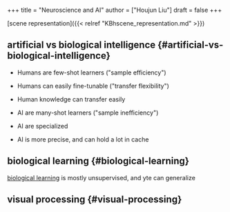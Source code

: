 +++
title = "Neuroscience and AI"
author = ["Houjun Liu"]
draft = false
+++

[scene representation]({{< relref "KBhscene_representation.md" >}})


## artificial vs biological intelligence {#artificial-vs-biological-intelligence}

-   Humans are few-shot learners ("sample efficiency")
-   Humans can easily fine-tunable ("transfer flexibility")
-   Human knowledge can transfer easily

-   AI are many-shot learners ("sample inefficiency")
-   AI are specialized
-   AI is more precise, and can hold a lot in cache


## biological learning {#biological-learning}

[biological learning](#biological-learning) is mostly unsupervised, and yte can generalize


## visual processing {#visual-processing}